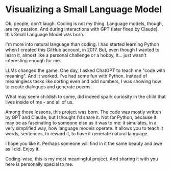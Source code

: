 # Visualizing a Small Language Model

Ok, people, don't laugh. Coding is not my thing. Language models, though, are my passion. And during interactions with GPT (later fixed by Claude), this Small Language Model was born.

I'm more into natural language than coding. I had started learning Python when I created this GitHub account, in 2017. But, even though I wanted to learn it, almost like a personal challenge or a hobby, it... just wasn't interesting enough for me.

LLMs changed the game. One day, I asked ChatGPT to teach me "code with meaning". And it worked. I've had some fun with Python. Instead of meaningless tasks like sorting even and odd numbers, I was showing how to create dialogues and generate poems.

What may seem childish to some, did indeed spark curiosity in the child that lives inside of me - and all of us.

Among those lessons, this project was born. The code was mostly written by GPT and Claude, but I thought I'd share it. Not for Python, because it may be as fascinating to someone else as it was to me: it simulates, in a very simplified way, how language models operate. It allows you to teach it words, sentences, to reward it, to have it generate natural language.

I hope you like it. Perhaps someone will find in it the same beauty and awe as I did. Enjoy it. 

Coding-wise, this is my most meaningful project. And sharing it with you here is personally special to me.




